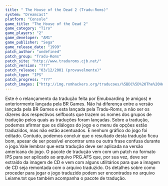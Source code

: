 ```yaml
---
title: " The House of the Dead 2 (Tradu-Roms)"
system: "Dreamcast"
platform: "Console"
game_title: "The House of the Dead 2"
game_category: "Tiro"
game_players: "2"
game_developer: "AM1"
game_publisher: "Sega"
game_release_date: "1999"
patch_author: "undefined"
patch_group: "Tradu-Roms"
patch_site: "http://www.traduroms.cjb.net/"
patch_version: "???"
patch_release: "03/12/2001 (provavelmente)"
patch_type: "IPS"
patch_progress: "???"
patch_images: ["http://img.romhackers.org/traducoes/%5BDC%5D%20The%20House%20of%20the%20Dead%20-%20Tradu-Roms%20-%2001.jpg","http://img.romhackers.org/traducoes/%5BDC%5D%20The%20House%20of%20the%20Dead%20-%20Tradu-Roms%20-%2002.jpg","http://img.romhackers.org/traducoes/%5BDC%5D%20The%20House%20of%20the%20Dead%20-%20Tradu-Roms%20-%2003.jpg"]
---
```

Este é o relançamento da tradução feita por Emuboarding (e amigos) e anteriormente lançada pela BR Games. Não há diferença entre a versão lançada pela BR Games e esta lançada pela Tradu-Roms, a não ser os dizeres dos respectivos selfboots que trazem os nomes dos grupos de tradução pelos quais as traduções foram lançadas. Sobre a tradução, podemos afirmar que os diálogos do jogo e o menu de opções estão traduzidos, mas não estão acentuados. E nenhum gráfico do jogo foi editado. Contudo, podemos concluir que o resultado desta tradução ficou bom, apesar de ser possível encontrar uma ou outra frase confusa durante o jogo.Vale lembrar que esta tradução deve ser aplicada na versão americana do jogo. O pacote de tradução vem com um patch no formato IPS para ser aplicado ao arquivo PRG.AFS que, por sua vez, deve ser extraído da imagem de CD e vem com alguns utilitários para que a imagem de CD seja remontada com o arquivo traduzido. Os detalhes sobre como proceder para jogar o jogo traduzido podem ser encontrados no arquivo Leiame.txt que também acompanha o pacote de tradução.
